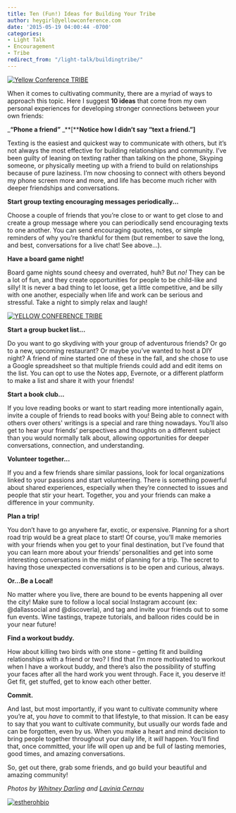 ```yaml
---
title: Ten (Fun!) Ideas for Building Your Tribe
author: heygirl@yellowconference.com
date: '2015-05-19 04:00:44 -0700'
categories:
- Light Talk
- Encouragement
- Tribe
redirect_from: "/light-talk/buildingtribe/"
---
```


[![Yellow Conference TRIBE](https://s3.amazonaws.com/yellow-files/blog/2015/05/Flickr-Lavina.jpg)](https://s3.amazonaws.com/yellow-files/blog/2015/05/Flickr-Lavina.jpg)

When it comes to cultivating community, there are a myriad of ways to approach this topic. Here I suggest **10 ideas** that come from my own personal experiences for developing stronger connections between your own friends:

_**“Phone a friend”** _**[****Notice how I didn’t say “text a friend.”]**

Texting is the easiest and quickest way to communicate with others, but it’s not always the most effective for building relationships and community. I’ve been guilty of leaning on texting rather than talking on the phone, Skyping someone, or physically meeting up with a friend to build on relationships because of pure laziness. I’m now choosing to connect with others beyond my phone screen more and more, and life has become much richer with deeper friendships and conversations.

**Start group texting encouraging messages periodically...**

Choose a couple of friends that you’re close to or want to get close to and create a group message where you can periodically send encouraging texts to one another. You can send encouraging quotes, notes, or simple reminders of why you’re thankful for them (but remember to save the long, and best, conversations for a live chat! See above...).

**Have a board game night!**

Board game nights sound cheesy and overrated, huh? But _no!_ They can be a lot of fun, and they create opportunities for people to be child-like and silly! It is never a bad thing to let loose, get a little competitive, and be silly with one another, especially when life and work can be serious and stressful. Take a night to simply relax and laugh!

[![YELLOW CONFERENCE TRIBE](https://s3.amazonaws.com/yellow-files/blog/2015/05/2013-11-17_0011.jpg)](https://s3.amazonaws.com/yellow-files/blog/2015/05/2013-11-17_0011.jpg)

**Start a group bucket list...**

Do you want to go skydiving with your group of adventurous friends? Or go to a new, upcoming restaurant? Or maybe you’ve wanted to host a DIY night? A friend of mine started one of these in the fall, and she chose to use a Google spreadsheet so that multiple friends could add and edit items on the list. You can opt to use the Notes app, Evernote, or a different platform to make a list and share it with your friends!

**Start a book club...**

If you love reading books or want to start reading more intentionally again, invite a couple of friends to read books with you! Being able to connect with others over others' writings is a special and rare thing nowadays. You’ll also get to hear your friends’ perspectives and thoughts on a different subject than you would normally talk about, allowing opportunities for deeper conversations, connection, and understanding.

**Volunteer together...**

If you and a few friends share similar passions, look for local organizations linked to your passions and start volunteering. There is something powerful about shared experiences, especially when they’re connected to issues and people that stir your heart. Together, you and your friends can make a difference in your community.

**Plan a trip!**

You don’t have to go anywhere far, exotic, or expensive. Planning for a short road trip would be a great place to start! Of course, you’ll make memories with your friends when you get to your final destination, but I’ve found that you can learn more about your friends’ personalities and get into some interesting conversations in the midst of planning for a trip. The secret to having those unexpected conversations is to be open and curious, always.

**Or...Be a Local!**

No matter where you live, there are bound to be events happening all over the city! Make sure to follow a local social Instagram account (ex: @dallassocial and @discoverla), and tag and invite your friends out to some fun events. Wine tastings, trapeze tutorials, and balloon rides could be in your near future!

**Find a workout buddy.**

How about killing two birds with one stone – getting fit and building relationships with a friend or two? I find that I’m more motivated to workout when I have a workout buddy, and there’s also the possibility of stuffing your faces after all the hard work you went through. Face it, you deserve it! Get fit, get stuffed, get to know each other better.

**Commit.**

And last, but most importantly, if you want to cultivate community where you’re at, you _have_ to commit to that lifestyle, to that mission. It can be easy to say that you want to cultivate community, but usually our words fade and can be forgotten, even by us. When you make a heart and mind decision to bring people together throughout your daily life, it _will_ happen. You’ll find that, once committed, your life will open up and be full of lasting memories, good times, and amazing conversations.

So, get out there, grab some friends, and go build your beautiful and amazing community!

_Photos by [Whitney Darling](http://whitneydarling.com/) and [Lavinia Cernau](https://www.flickr.com/photos/88575592@N07/page2)_

[![estherohbio](https://s3.amazonaws.com/yellow-files/blog/2015/03/estherohbio1.jpg)](https://s3.amazonaws.com/yellow-files/blog/2015/03/estherohbio1.jpg)
